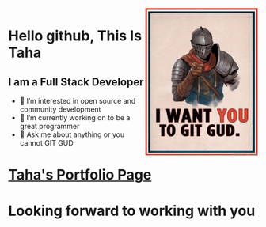 <img align="right" alt="GIF" width="45%" src="https://raw.githubusercontent.com/tahacini/tahacini/main/assets/gitgud.jpeg" />

# Hello github, This Is Taha

## I am a Full Stack Developer

- 👀 I’m interested in open source and community development
- :telescope: I’m currently working on to be a great programmer
- 💬 Ask me about anything or you cannot GIT GUD

# [Taha's Portfolio Page](https://www.tahacini.com)

# Looking forward to working with you
